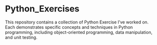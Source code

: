 # Python_Exercises

This repository contains a collection of Python Exercise I’ve worked on. Each demonstrates specific concepts and techniques in Python programming, including object-oriented programming, data manipulation, and unit testing.
